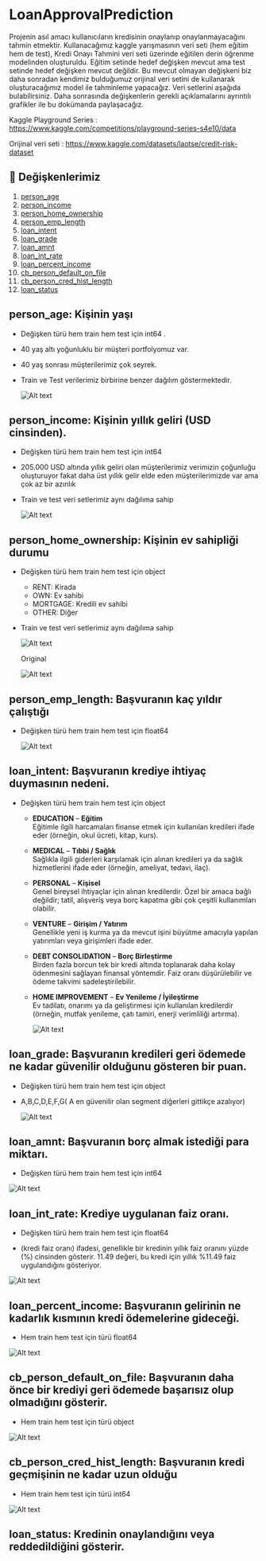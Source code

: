 # LoanApprovalPrediction

Projenin asıl amacı kullanıcıların kredisinin onaylanıp onaylanmayacağını tahmin etmektir. Kullanacağımız kaggle yarışmasının veri seti (hem eğitim hem de test), Kredi Onayı Tahmini veri seti üzerinde eğitilen derin öğrenme modelinden oluşturuldu. Eğitim setinde hedef değişken mevcut ama test setinde hedef değişken mevcut değildir. Bu mevcut olmayan değişkeni biz daha sonradan kendimiz bulduğumuz orijinal veri setini de kullanarak oluşturacağımız model ile tahminleme yapacağız. Veri setlerini aşağıda bulabilirsiniz. Daha sonrasında değişkenlerin gerekli açıklamalarını ayrıntılı grafikler ile bu dokümanda paylaşacağız.

Kaggle Playground Series : <https://www.kaggle.com/competitions/playground-series-s4e10/data>

Orijinal veri seti : <https://www.kaggle.com/datasets/laotse/credit-risk-dataset>

## 🚩 Değişkenlerimiz

1. [person_age](#person_age)
2. [person_income](#person_income)
3. [person_home_ownership](#person_home_ownership)
4. [person_emp_length](#person_emp_length)
5. [loan_intent](#loan_intent)
6. [loan_grade](#loan_grade)
7. [loan_amnt](#loan_amnt)
8. [loan_int_rate](#loan_int_rate)
9. [loan_percent_income](#loan_percent_income)
10. [cb_person_default_on_file](#cb_person_default_on_file)
11. [cb_person_cred_hist_length](#cb_person_cred_hist_length)
12. [loan_status](#loan_status)

## person_age: Kişinin yaşı

- Değişken türü hem train hem test için int64 .
- 40 yaş altı yoğunluklu bir müşteri portfolyomuz var. 
- 40 yaş sonrası müşterilerimiz çok seyrek.
- Train ve Test verilerimiz birbirine benzer dağılım göstermektedir.

  ![Alt text](images/person_age.png)

## person_income: Kişinin yıllık geliri (USD cinsinden).

- Değişken türü hem train hem test için int64
- 205.000 USD altında yıllık geliri olan müşterilerimiz verimizin çoğunluğu oluşturuyor fakat daha üst yıllık gelir elde eden müşterilerimizde var ama çok az bir azınlık
- Train ve test veri setlerimiz aynı dağılıma sahip

  ![Alt text](images/person_income.png)

## person_home_ownership: Kişinin ev sahipliği durumu

- Değişken türü hem train hem test için object

   -  RENT: Kirada
   - OWN: Ev sahibi
   - MORTGAGE: Kredili ev sahibi
   - OTHER: Diğer

- Train ve test veri setlerimiz aynı dağılıma sahip

  ![Alt text](images/person_home_ownership.png)

  Original 
  
  ![Alt text](images/person_home_ownership_original.png)

## person_emp_length: Başvuranın kaç yıldır çalıştığı

- Değişken türü hem train hem test için float64

  ![Alt text](images/person_emp_length.png)

## loan_intent: Başvuranın krediye ihtiyaç duymasının nedeni.

- Değişken türü hem train hem test için object

  - **EDUCATION** – **Eğitim**  
    Eğitimle ilgili harcamaları finanse etmek için kullanılan kredileri ifade eder (örneğin, okul ücreti, kitap, kurs).
  - **MEDICAL** – **Tıbbi / Sağlık**  
    Sağlıkla ilgili giderleri karşılamak için alınan kredileri ya da sağlık hizmetlerini ifade eder (örneğin, ameliyat, tedavi, ilaç).
  - **PERSONAL** – **Kişisel**  
    Genel bireysel ihtiyaçlar için alınan kredilerdir. Özel bir amaca bağlı değildir; tatil, alışveriş veya borç kapatma gibi çok çeşitli kullanımları olabilir.
  - **VENTURE** – **Girişim / Yatırım**  
    Genellikle yeni iş kurma ya da mevcut işini büyütme amacıyla yapılan yatırımları veya girişimleri ifade eder.
  - **DEBT CONSOLIDATION** – **Borç Birleştirme**  
    Birden fazla borcun tek bir kredi altında toplanarak daha kolay ödenmesini sağlayan finansal yöntemdir. Faiz oranı düşürülebilir ve ödeme takvimi sadeleştirilebilir.
  - **HOME IMPROVEMENT** – **Ev Yenileme / İyileştirme**  
    Ev tadilatı, onarımı ya da geliştirmesi için kullanılan kredilerdir (örneğin, mutfak yenileme, çatı tamiri, enerji verimliliği artırma).
        
    ![Alt text](images/loan_intent.png)
        
## loan_grade: Başvuranın kredileri geri ödemede ne kadar güvenilir olduğunu gösteren bir puan.

- Değişken türü hem train hem test için object

- A,B,C,D,E,F,G( A en güvenilir olan segment diğerleri gittikçe azalıyor)

  ![Alt text](images/loan_grade.png)
  
## loan_amnt: Başvuranın borç almak istediği para miktarı.

- Değişken türü hem train hem test için int64

![Alt text](images/loan_amount.png)

## loan_int_rate: Krediye uygulanan faiz oranı.

- Değişken türü hem train hem test için float64

- (kredi faiz oranı) ifadesi, genellikle bir kredinin yıllık faiz oranını yüzde (%) cinsinden gösterir. 11.49 değeri, bu kredi için yıllık %11.49 faiz uygulandığını gösteriyor.

![Alt text](images/loan_int_grade.png)

## loan_percent_income: Başvuranın gelirinin ne kadarlık kısmının kredi ödemelerine gideceği.

- Hem train hem test için türü float64

![Alt text](images/loan_percent_income.png)

## cb_person_default_on_file: Başvuranın daha önce bir krediyi geri ödemede başarısız olup olmadığını gösterir.

- Hem train hem test için türü object

![Alt text](images/cb_person_default_on_file.png)

## cb_person_cred_hist_length: Başvuranın kredi geçmişinin ne kadar uzun olduğu

- Hem train hem test için türü int64

![Alt text](images/cb_person_cred_hist_length.png)

## loan_status: Kredinin onaylandığını veya reddedildiğini gösterir.
